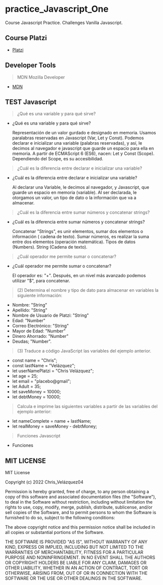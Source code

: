 # practice_Javascript_One

Course Javascript Practice. Challenges Vanilla Javascript.

## Course Platzi

- [Platzi](https://platzi.com/home)

## Developer Tools

> MDN Mozilla Developer

- [MDN](https://developer.mozilla.org/es/)

## TEST Javascript

> ¿Qué es una variable y para qué sirve?

- ¿Qué es una variable y para qué sirve?

  Representación de un valor gurdado e designado en memoria. Usamos paralabras reservadas en Javascript (Var, Let y Const).
  Podemos declarar e inicializar una variable (palabras reservadas), y así, le decimos al navegador e javascript que guarde un espacio para ella en memoria.
  A partir de ECMAScript 6 (ES6), nacen: Let y Const (Scope). Dependiendo del Scope, es su accesibilidad.

> ¿Cuál es la diferencia entre declarar e inicializar una variable?

- ¿Cuál es la diferencia entre declarar e inicializar una variable?

   Al declarar una Variable, le decimos al navegador, y Javascript, que guarde un espacio en memoria (variable). Al ser declarada, le otorgamos un valor, un tipo de dato o la información que va a almacenar.

> ¿Cuál es la diferencia entre sumar números y concatenar strings?

- ¿Cuál es la diferencia entre sumar números y concatenar strings?

  Concatenar "Strings", es unir elementos, sumar dos elementos o información ( cadena de texto). Sumar números, es realizar la suma entre dos elementos (operación matemática).
  Tipos de datos (Numbers).
  String (Cadena de texto).

> ¿Cuál operador me permite sumar o concatenar?

- ¿Cuál operador me permite sumar o concatenar?

  El operador es: "+". Después, en un nivel más avanzado podemos utilizar "$", para concatenar.

> (2) Determina el nombre y tipo de dato para almacenar en variables la siguiente información:

- Nombre: "String"
- Apellido: "String"
- Nombre de Usuario de Platzi: "String"
- Edad: "Number"
- Correo Electrónico: "String"
- Mayor de Edad: "Number"
- Dinero Ahorrado: "Number"
- Deudas; "Number".

> (3) Traduce a código JavaScript las variables del ejemplo anterior.

- const name = "Chris";
- const lastName = "Velázquez";
- let userNamePlatzi = "Chris Velázquez";
- let age = 25;
- let email = "placebo@gmail";
- let Adult = 35;
- let saveMoney = 10000;
- let debtMoney = 10000;

> Calcula e imprime las siguientes variables a partir de las variables del ejemplo anterior:

- let nameComplete = name + lastName;
- let realMoney = saveMoney - debtMoney;

> Funciones Javascript

- Funciones

## MIT LICENSE

MIT License

Copyright (c) 2022 Chris_Velázquez04

Permission is hereby granted, free of charge, to any person obtaining a copy
of this software and associated documentation files (the "Software"), to deal
in the Software without restriction, including without limitation the rights
to use, copy, modify, merge, publish, distribute, sublicense, and/or sell
copies of the Software, and to permit persons to whom the Software is
furnished to do so, subject to the following conditions:

The above copyright notice and this permission notice shall be included in all
copies or substantial portions of the Software.

THE SOFTWARE IS PROVIDED "AS IS", WITHOUT WARRANTY OF ANY KIND, EXPRESS OR
IMPLIED, INCLUDING BUT NOT LIMITED TO THE WARRANTIES OF MERCHANTABILITY,
FITNESS FOR A PARTICULAR PURPOSE AND NONINFRINGEMENT. IN NO EVENT SHALL THE
AUTHORS OR COPYRIGHT HOLDERS BE LIABLE FOR ANY CLAIM, DAMAGES OR OTHER
LIABILITY, WHETHER IN AN ACTION OF CONTRACT, TORT OR OTHERWISE, ARISING FROM,
OUT OF OR IN CONNECTION WITH THE SOFTWARE OR THE USE OR OTHER DEALINGS IN THE
SOFTWARE.

